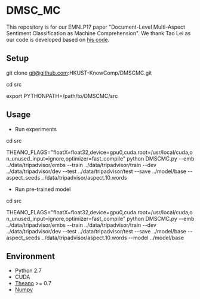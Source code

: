 # DMSC_MC
This repository is for our EMNLP17 paper "Document-Level Multi-Aspect Sentiment Classification as Machine Comprehension". We thank Tao Lei as our code is developed based on [his code](https://github.com/taolei87/rcnn/tree/master/code).

## Setup
git clone git@github.com:HKUST-KnowComp/DMSCMC.git

cd src

export PYTHONPATH=/path/to/DMSCMC/src

## Usage
- Run experiments

cd src

THEANO_FLAGS="floatX=float32,device=gpu0,cuda.root=/usr/local/cuda,on_unused_input=ignore,optimizer=fast_compile"  python DMSCMC.py --emb  ../data/tripadvisor/embs  --train  ../data/tripadvisor/train  --dev  ../data/tripadvisor/dev --test  ../data/tripadvisor/test --save ../model/base  --aspect_seeds ../data/tripadvisor/aspect.10.words 

- Run pre-trained model

cd src

THEANO_FLAGS="floatX=float32,device=gpu0,cuda.root=/usr/local/cuda,on_unused_input=ignore,optimizer=fast_compile"  python DMSCMC.py --emb  ../data/tripadvisor/embs  --train  ../data/tripadvisor/train  --dev  ../data/tripadvisor/dev --test  ../data/tripadvisor/test --save ../model/base  --aspect_seeds ../data/tripadvisor/aspect.10.words --model ../model/base

## Environment
* Python 2.7 
* CUDA
* [Theano](http://deeplearning.net/software/theano/) >= 0.7
* [Numpy](http://www.numpy.org) 


